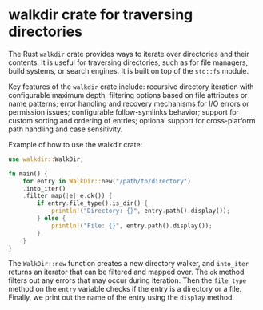 # walkdir crate for traversing directories

The Rust `walkdir` crate provides ways to iterate over directories and their contents. It is useful for traversing directories, such as for file managers, build systems, or search engines. It is built on top of the `std::fs` module.

Key features of the `walkdir` crate include: recursive directory iteration with configurable maximum depth; filtering options based on file attributes or name patterns; error handling and recovery mechanisms for I/O errors or permission issues; configurable follow-symlinks behavior; support for custom sorting and ordering of entries; optional support for cross-platform path handling and case sensitivity.

Example of how to use the walkdir crate:

```rust
use walkdir::WalkDir;

fn main() {
    for entry in WalkDir::new("/path/to/directory")
    .into_iter()
    .filter_map(|e| e.ok()) {
        if entry.file_type().is_dir() {
            println!("Directory: {}", entry.path().display());
        } else {
            println!("File: {}", entry.path().display());
        }
    }
}
```

The `WalkDir::new` function creates a new directory walker, and `into_iter` returns an iterator that can be filtered and mapped over. The `ok` method filters out any errors that may occur during iteration. Then the `file_type` method on the `entry` variable checks if the entry is a directory or a file. Finally, we print out the name of the entry using the `display` method.

